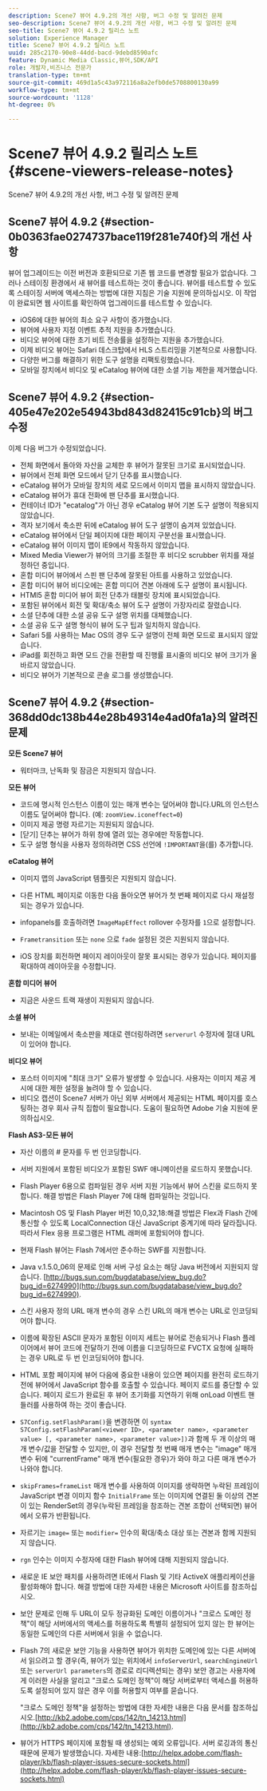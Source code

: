 ```yaml
---
description: Scene7 뷰어 4.9.2의 개선 사항, 버그 수정 및 알려진 문제
seo-description: Scene7 뷰어 4.9.2의 개선 사항, 버그 수정 및 알려진 문제
seo-title: Scene7 뷰어 4.9.2 릴리스 노트
solution: Experience Manager
title: Scene7 뷰어 4.9.2 릴리스 노트
uuid: 285c2170-90e8-44dd-bacd-9debd8590afc
feature: Dynamic Media Classic,뷰어,SDK/API
role: 개발자,비즈니스 전문가
translation-type: tm+mt
source-git-commit: 469d1a5c43a972116a8a2efb0de5708800130a99
workflow-type: tm+mt
source-wordcount: '1128'
ht-degree: 0%

---
```



# Scene7 뷰어 4.9.2 릴리스 노트{#scene-viewers-release-notes}

Scene7 뷰어 4.9.2의 개선 사항, 버그 수정 및 알려진 문제

## Scene7 뷰어 4.9.2 {#section-0b0363fae0274737bace119f281e740f}의 개선 사항

뷰어 업그레이드는 이전 버전과 호환되므로 기존 웹 코드를 변경할 필요가 없습니다. 그러나 스테이징 환경에서 새 뷰어를 테스트하는 것이 좋습니다. 뷰어를 테스트할 수 있도록 스테이징 서버에 액세스하는 방법에 대한 지침은 기술 지원에 문의하십시오. 이 작업이 완료되면 웹 사이트를 확인하여 업그레이드를 테스트할 수 있습니다.

* iOS6에 대한 뷰어의 최소 요구 사항이 증가했습니다.
* 뷰어에 사용자 지정 이벤트 추적 지원을 추가했습니다.
* 비디오 뷰어에 대한 초기 비트 전송률을 설정하는 지원을 추가했습니다.
* 이제 비디오 뷰어는 Safari 데스크탑에서 HLS 스트리밍을 기본적으로 사용합니다.
* 다양한 버그를 해결하기 위한 도구 설명을 리팩토링했습니다.
* 모바일 장치에서 비디오 및 eCatalog 뷰어에 대한 소셜 기능 제한을 제거했습니다.

## Scene7 뷰어 4.9.2 {#section-405e47e202e54943bd843d82415c91cb}의 버그 수정

이제 다음 버그가 수정되었습니다.

* 전체 화면에서 돌아와 자산을 교체한 후 뷰어가 잘못된 크기로 표시되었습니다.
* 뷰어에서 전체 화면 모드에서 닫기 단추를 표시했습니다.
* eCatalog 뷰어가 모바일 장치의 세로 모드에서 이미지 맵을 표시하지 않았습니다.
* eCatalog 뷰어가 휴대 전화에 팬 단추를 표시했습니다.
* 컨테이너 ID가 &quot;ecatalog&quot;가 아닌 경우 eCatalog 뷰어 기본 도구 설명이 적용되지 않았습니다.
* 격자 보기에서 축소판 뒤에 eCatalog 뷰어 도구 설명이 숨겨져 있었습니다.
* eCatalog 뷰어에서 단일 페이지에 대한 페이지 구분선을 표시했습니다.
* eCatalog 뷰어 이미지 맵이 IE9에서 작동하지 않았습니다.
* Mixed Media Viewer가 뷰어의 크기를 조절한 후 비디오 scrubber 위치를 재설정하던 중입니다.
* 혼합 미디어 뷰어에서 스핀 팬 단추에 잘못된 아트를 사용하고 있었습니다.
* 혼합 미디어 뷰어 비디오에는 혼합 미디어 견본 아래에 도구 설명이 표시됩니다.
* HTMl5 혼합 미디어 뷰어 회전 단추가 태블릿 장치에 표시되었습니다.
* 포함된 뷰어에서 회전 및 확대/축소 뷰어 도구 설명이 가장자리로 잘렸습니다.
* 소셜 단추에 대한 소셜 공유 도구 설명 위치를 대체했습니다.
* 소셜 공유 도구 설명 형식이 뷰어 도구 팁과 일치하지 않습니다.
* Safari 5를 사용하는 Mac OS의 경우 도구 설명이 전체 화면 모드로 표시되지 않았습니다.
* iPad를 회전하고 화면 모드 간을 전환할 때 진행률 표시줄의 비디오 뷰어 크기가 올바르지 않았습니다.
* 비디오 뷰어가 기본적으로 콘솔 로그를 생성했습니다.

## Scene7 뷰어 4.9.2 {#section-368dd0dc138b44e28b49314e4ad0fa1a}의 알려진 문제

**모든 Scene7 뷰어**

* 워터마크, 난독화 및 잠금은 지원되지 않습니다.

**모든 뷰어**

* 코드에 명시적 인스턴스 이름이 있는 매개 변수는 덮어써야 합니다.URL의 인스턴스 이름도 덮어써야 합니다. (예: `zoomView.iconeffect=0`)
* 이미지 제공 명령 자르기는 지원되지 않습니다.
* [닫기] 단추는 뷰어가 하위 창에 열려 있는 경우에만 작동합니다.
* 도구 설명 형식을 사용자 정의하려면 CSS 선언에 `!IMPORTANT`을(를) 추가합니다.

**eCatalog 뷰어**

* 이미지 맵의 JavaScript 템플릿은 지원되지 않습니다.
* 다른 HTML 페이지로 이동한 다음 돌아오면 뷰어가 첫 번째 페이지로 다시 재설정되는 경우가 있습니다.
* infopanels를 호출하려면 `ImageMapEffect` rollover 수정자를 `1`으로 설정합니다.

* `Frametransition` 또는 `none` 으로  `fade` 설정된 것은 지원되지 않습니다.

* iOS 장치를 회전하면 페이지 레이아웃이 잘못 표시되는 경우가 있습니다. 페이지를 확대하여 레이아웃을 수정합니다.

**혼합 미디어 뷰어**

* 지금은 사운드 트랙 재생이 지원되지 않습니다.

**소셜 뷰어**

* 보내는 이메일에서 축소판을 제대로 렌더링하려면 `serverurl` 수정자에 절대 URL이 있어야 합니다.

**비디오 뷰어**

* 포스터 이미지에 &quot;최대 크기&quot; 오류가 발생할 수 있습니다. 사용자는 이미지 제공 게시에 대한 제한 설정을 늘려야 할 수 있습니다.
* 비디오 캡션이 Scene7 서버가 아닌 외부 서버에서 제공되는 HTML 페이지를 호스팅하는 경우 회사 규칙 집합이 필요합니다. 도움이 필요하면 Adobe 기술 지원에 문의하십시오.

**Flash AS3-모든 뷰어**

* 자산 이름의 # 문자를 두 번 인코딩합니다.
* 서버 지원에서 포함된 비디오가 포함된 SWF 애니메이션을 로드하지 못했습니다.
* Flash Player 6용으로 컴파일된 경우 서버 지원 기능에서 뷰어 스킨을 로드하지 못합니다. 해결 방법은 Flash Player 7에 대해 컴파일하는 것입니다.
* Macintosh OS 및 Flash Player 버전 10,0,32,18:해결 방법은 Flex과 Flash 간에 통신할 수 있도록 LocalConnection 대신 JavaScript 중계기에 따라 달라집니다. 따라서 Flex 응용 프로그램은 HTML 래퍼에 포함되어야 합니다.
* 현재 Flash 뷰어는 Flash 7에서만 준수하는 SWF를 지원합니다.
* Java v.1.5.0_06의 문제로 인해 서버 구성 요소는 해당 Java 버전에서 지원되지 않습니다. [http://bugs.sun.com/bugdatabase/view_bug.do?bug_id=6274990](http://bugs.sun.com/bugdatabase/view_bug.do?bug_id=6274990).
* 스킨 사용자 정의 URL 매개 변수의 경우 스킨 URL의 매개 변수는 URL로 인코딩되어야 합니다.
* 이름에 확장된 ASCII 문자가 포함된 이미지 세트는 뷰어로 전송되거나 Flash 플레이어에서 뷰어 코드에 전달하기 전에 이름을 디코딩하므로 FVCTX 요청에 실패하는 경우 URL로 두 번 인코딩되어야 합니다.
* HTML 포함 페이지에 뷰어 다음에 중요한 내용이 있으면 페이지를 완전히 로드하기 전에 뷰어에서 JavaScript 함수를 호출할 수 있습니다. 페이지 로드를 중단할 수 있습니다. 페이지 로드가 완료된 후 뷰어 초기화를 지연하기 위해 onLoad 이벤트 핸들러를 사용하여 하는 것이 좋습니다.
* `S7Config.setFlashParam()`을 변경하면 이 `syntax S7Config.setFlashParam(<viewer ID>, <parameter name>, <parameter value> [, <parameter name>, <parameter value>])`과 함께 두 개 이상의 매개 변수/값을 전달할 수 있지만, 이 경우 전달할 첫 번째 매개 변수는 &quot;image&quot; 매개 변수 뒤에 &quot;currentFrame&quot; 매개 변수(필요한 경우)가 와야 하고 다른 매개 변수가 나와야 합니다.

* `skipFrames=frameList` 매개 변수를 사용하여 이미지를 생략하면 누락된 프레임이 JavaScript 변경 이미지 함수 `InitialFrame` 또는 이미지에 연결된 둘 이상의 견본이 있는 RenderSet의 경우(누락된 프레임을 참조하는 견본 조합이 선택되면) 뷰어에서 오류가 반환됩니다.

* 자르기는 `image=` 또는 `modifier=` 인수의 확대/축소 대상 또는 견본과 함께 지원되지 않습니다.

* `rgn` 인수는 이미지 수정자에 대한 Flash 뷰어에 대해 지원되지 않습니다.
* 새로운 IE 보안 패치를 사용하려면 IE에서 Flash 및 기타 ActiveX 애플리케이션을 활성화해야 합니다. 해결 방법에 대한 자세한 내용은 Microsoft 사이트를 참조하십시오.
* 보안 문제로 인해 두 URL이 모두 정규화된 도메인 이름이거나 &quot;크로스 도메인 정책&quot;이 해당 서버에서의 액세스를 허용하도록 특별히 설정되어 있지 않는 한 뷰어는 동일한 도메인의 다른 서버에서 읽을 수 없습니다.
* Flash 7의 새로운 보안 기능을 사용하면 뷰어가 위치한 도메인에 있는 다른 서버에서 읽으려고 할 경우(즉, 뷰어가 있는 위치에서 `infoServerUrl`, `searchEngineUrl` 또는 `serverUrl parameters`의 경로로 리디렉션되는 경우) 보안 경고는 사용자에게 이러한 사실을 알리고 &quot;크로스 도메인 정책&quot;이 해당 서버로부터 액세스를 허용하도록 설정되어 있지 않은 경우 이를 허용할지 여부를 묻습니다.

   &quot;크로스 도메인 정책&quot;을 설정하는 방법에 대한 자세한 내용은 다음 문서를 참조하십시오.[http://kb2.adobe.com/cps/142/tn_14213.html](http://kb2.adobe.com/cps/142/tn_14213.html).

* 뷰어가 HTTPS 페이지에 포함될 때 생성되는 예외 오류입니다. 서버 로깅과의 통신 때문에 문제가 발생했습니다. 자세한 내용:[http://helpx.adobe.com/flash-player/kb/flash-player-issues-secure-sockets.html](http://helpx.adobe.com/flash-player/kb/flash-player-issues-secure-sockets.html)


